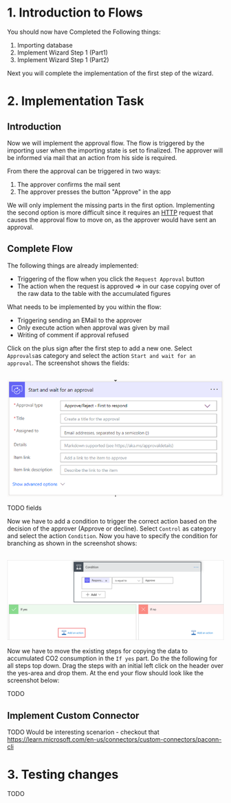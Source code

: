# 1. Introduction to Flows

You should now have Completed the Following things:

1. Importing database
2. Implement Wizard Step 1 (Part1)
3. Implement Wizard Step 1 (Part2)

Next you will complete the implementation of the first step of the wizard.

# 2. Implementation Task

## Introduction

Now we will implement the approval flow. The flow is triggered by the importing user when the importing state is set to finalized. The approver will be informed via mail that an action from his side is required.

From there the approval can be triggered in two ways:
1. The approver confirms the mail sent
2. The approver presses the button "Approve" in the app

We will only implement the missing parts in the first option. Implementing the second option is more difficult since it requires an [HTTP](https://powerusers.microsoft.com/t5/Building-Flows/Programmatically-trigger-approval-request/m-p/1917939) request that causes the approval flow to move on, as the approver would have sent an approval.

## Complete Flow

The following things are already implemented:
* Triggering of the flow when you click the `Request Approval` button
* The action when the request is approved => in our case copying over of the raw data to the table with the accumulated figures

What needs to be implemented by you within the flow:
* Triggering sending an EMail to the approver
* Only execute action when approval was given by mail
* Writing of comment if approval refused

Click on the plus sign after the first step to add a new one. Select `Approvals`as category and select the action `Start and wait for an approval`. The screenshot shows the fields:

<br><img src="./images/flow_appr_req.png" /><br>

TODO fields

Now we have to add a condition to trigger the correct action based on the decision of the approver (Approve or decline). Select `Control` as category and select the action `Condition`. Now you have to specify the condition for branching as shown in the screenshot shows:

<br><img src="./images/flow_appr_cond.png" /><br>

Now we have to move the existing steps for copying the data to accumulated CO2 consumption in the `If yes` part. Do the the following for all steps top down. Drag the steps with an initial left click on the header over the yes-area and drop them. At the end your flow should look like the screenshot below:

TODO

## Implement Custom Connector

TODO
Would be interesting scenarion - checkout that
https://learn.microsoft.com/en-us/connectors/custom-connectors/paconn-cli

# 3. Testing changes

TODO
